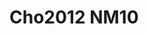 <a name="material" />

# Cho2012 NM10
<script type="application/ld+json">
  {
    "@context": "https://schema.org/",
    "@type": "ChemicalSubstance",
    "http://purl.org/dc/terms/conformsTo":
      {
        "@type": "CreativeWork",
        "@id": "https://bioschemas.org/profiles/ChemicalSubstance/0.4-RELEASE/"
      },
    "@id": "https://egonw.github.io/nanowiki/nanowiki197.html#material",
    "name": "Cho2012 NM10",
    "sameAs: "http://127.0.0.1/mediawiki/index.php/Special:URIResolver/Cho2012_NM10"
  }
</script>

